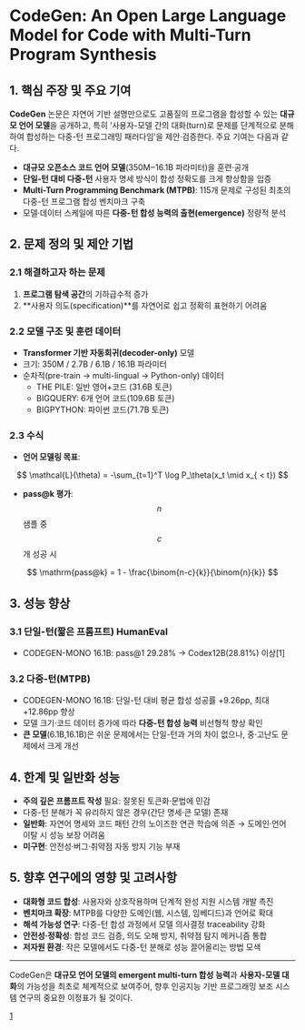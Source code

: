 # CodeGen: An Open Large Language Model for Code with Multi-Turn Program Synthesis

## 1. 핵심 주장 및 주요 기여  
**CodeGen** 논문은 자연어 기반 설명만으로도 고품질의 프로그램을 합성할 수 있는 **대규모 언어 모델**을 공개하고, 특히 ‘사용자-모델 간의 대화(turn)로 문제를 단계적으로 분해하여 합성하는 다중-턴 프로그래밍 패러다임’을 제안·검증한다. 주요 기여는 다음과 같다.  
- **대규모 오픈소스 코드 언어 모델**(350M‒16.1B 파라미터)을 훈련·공개  
- **단일-턴 대비 다중-턴** 사용자 명세 방식이 합성 정확도를 크게 향상함을 입증  
- **Multi-Turn Programming Benchmark (MTPB)**: 115개 문제로 구성된 최초의 다중-턴 프로그램 합성 벤치마크 구축  
- 모델·데이터 스케일에 따른 **다중-턴 합성 능력의 출현(emergence)** 정량적 분석  

## 2. 문제 정의 및 제안 기법  
### 2.1 해결하고자 하는 문제  
1) **프로그램 탐색 공간**의 기하급수적 증가  
2) **사용자 의도(specification)**를 자연어로 쉽고 정확히 표현하기 어려움  

### 2.2 모델 구조 및 훈련 데이터  
- **Transformer 기반 자동회귀(decoder-only)** 모델  
- 크기: 350M / 2.7B / 6.1B / 16.1B 파라미터  
- 순차적(pre-train → multi-lingual → Python-only) 데이터  
  - THE PILE: 일반 영어+코드 (31.6B 토큰)  
  - BIGQUERY: 6개 언어 코드(109.6B 토큰)  
  - BIGPYTHON: 파이썬 코드(71.7B 토큰)  

### 2.3 수식  
- **언어 모델링 목표**:  

$$
\mathcal{L}(\theta) = -\sum_{t=1}^T \log P_\theta(x_t \mid x_{ < t})
$$

- **pass@k 평가**: $$n$$ 샘플 중 $$c$$개 성공 시  

$$
\mathrm{pass@k} = 1 - \frac{\binom{n-c}{k}}{\binom{n}{k}}
$$

## 3. 성능 향상  
### 3.1 단일-턴(짧은 프롬프트) HumanEval  
- CODEGEN-MONO 16.1B: pass@1 29.28% → Codex12B(28.81%) 이상[1]

### 3.2 다중-턴(MTPB)  
- CODEGEN-MONO 16.1B: 단일-턴 대비 평균 합성 성공률 +9.26pp, 최대 +12.86pp 향상  
- 모델 크기·코드 데이터 증가에 따라 **다중-턴 합성 능력** 비선형적 향상 확인  
- **큰 모델**(6.1B,16.1B)은 쉬운 문제에서는 단일-턴과 거의 차이 없으나, 중·고난도 문제에서 크게 개선  

## 4. 한계 및 일반화 성능  
- **주의 깊은 프롬프트 작성** 필요: 잘못된 토큰화·문법에 민감  
- 다중-턴 분해가 꼭 유리하지 않은 경우(간단 명세·큰 모델) 존재  
- **일반화**: 자연어 명세와 코드 패턴 간의 노이즈한 연관 학습에 의존 → 도메인·언어 이탈 시 성능 보장 어려움  
- **미구현**: 안전성·버그·취약점 자동 방지 기능 부재  

## 5. 향후 연구에의 영향 및 고려사항  
- **대화형 코드 합성**: 사용자와 상호작용하며 단계적 완성 지원 시스템 개발 촉진  
- **벤치마크 확장**: MTPB를 다양한 도메인(웹, 시스템, 임베디드)과 언어로 확대  
- **해석 가능성 연구**: 다중-턴 합성 과정에서 모델 의사결정 traceability 강화  
- **안전성·정확성**: 합성 코드 검증, 의도 오해 방지, 취약점 탐지 메커니즘 통합  
- **저자원 환경**: 작은 모델에서도 다중-턴 분해로 성능 끌어올리는 방법 모색  

***
CodeGen은 **대규모 언어 모델의 emergent multi-turn 합성 능력**과 **사용자-모델 대화**의 가능성을 최초로 체계적으로 보여주어, 향후 인공지능 기반 프로그래밍 보조 시스템 연구의 중요한 이정표가 될 것이다.

[1](https://ppl-ai-file-upload.s3.amazonaws.com/web/direct-files/attachments/22370781/51b7b24d-ba69-4115-bed4-815e23fb2960/2203.13474v5.pdf)
